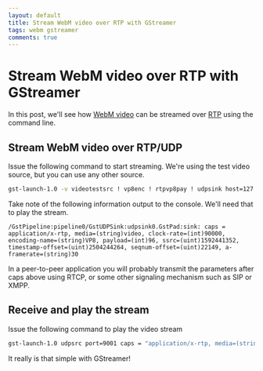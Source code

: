 ```yaml
---
layout: default
title: Stream WebM video over RTP with GStreamer
tags: webm gstreamer
comments: true
---
```

# Stream WebM video over RTP with GStreamer

In this post, we'll see how [WebM video](https://tools.ietf.org/html/rfc7741) can be streamed over [RTP](https://tools.ietf.org/html/rfc3550) using the command line.

## Stream WebM video over RTP/UDP

Issue the following command to start streaming. We're using the test video source, but you can use any other source.

```bash
gst-launch-1.0 -v videotestsrc ! vp8enc ! rtpvp8pay ! udpsink host=127.0.0.1 port=9001
```

Take note of the following information output to the console. We'll need that to play the stream.

```text
/GstPipeline:pipeline0/GstUDPSink:udpsink0.GstPad:sink: caps = application/x-rtp, media=(string)video, clock-rate=(int)90000, encoding-name=(string)VP8, payload=(int)96, ssrc=(uint)1592441352, timestamp-offset=(uint)2504244264, seqnum-offset=(uint)22149, a-framerate=(string)30
```

In a peer-to-peer application you will probably transmit the parameters after caps above using RTCP, or some other signaling mechanism such as SIP or XMPP.

## Receive and play the stream

Issue the following command to play the video stream

```bash
gst-launch-1.0 udpsrc port=9001 caps = "application/x-rtp, media=(string)video, clock-rate=(int)90000, encoding-name=(string)VP8, payload=(int)96, ssrc=(uint)1592441352, timestamp-offset=(uint)2504244264, seqnum-offset=(uint)22149, a-framerate=(string)30" ! rtpvp8depay ! vp8dec ! videoconvert ! autovideosink
```

It really is that simple with GStreamer!
